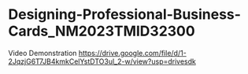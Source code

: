 # Designing-Professional-Business-Cards_NM2023TMID32300
Video Demonstration https://drive.google.com/file/d/1-2JqzjG6T7JB4kmkCelYstDTO3ul_2-w/view?usp=drivesdk
